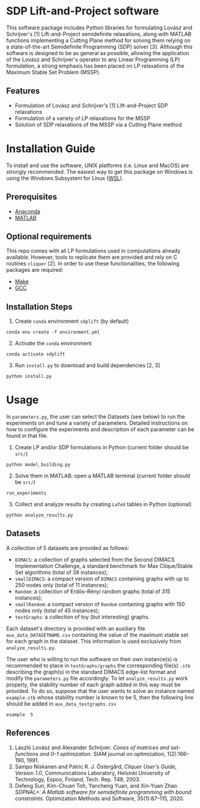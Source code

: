 # SDP Lift-and-Project software
This software package includes Python libraries for formulating Lov&aacute;sz and Schrijver's [1] Lift-and-Project semidefinite relaxations, along with MATLAB functions implementing a Cutting Plane method for solving them relying on a state-of-the-art Semidefinite Programming (SDP) solver [3]. Although this software is designed to be as general as possible, allowing the application of the Lov&aacute;sz and Schrijver's operator to any Linear Programming (LP) formulation, a strong emphasis has been placed on LP relaxations of the Maximum Stable Set Problem (MSSP).


## Features
 * Formulation of Lov&aacute;sz and Schrijver's [1] Lift-and-Project SDP relaxations
 * Formulation of a variety of LP relaxations for the MSSP
 * Solution of SDP relaxations of the MSSP via a Cutting Plane method


# Installation Guide
To install and use the software, UNIX platforms (i.e. Linux and MacOS) are strongly recommended. The easiest way to get this package on Windows is using the Windows Subsystem for Linux ([WSL](https://learn.microsoft.com/en-us/windows/wsl/install)).


## Prerequisites
- [Anaconda](https://www.anaconda.com)
- [MATLAB](https://matlab.mathworks.com)


## Optional requirements
This repo comes with all LP formulations used in computations already available. However, tools to replicate them are provided and rely on C routines `cliquer` [2]. In order to use these functionalities, the following packages are required:
- [Make](https://www.gnu.org/software/make/)
- [GCC](https://gcc.gnu.org)


## Installation Steps
1. Create `conda` environment `sdplift` (by default)
```
conda env create -f environment.yml
```
2. Activate the `conda` environment
```
conda activate sdplift
```
3. Run `install.py` to download and build dependencies [2, 3]
```
python install.py
```


# Usage
In `parameters.py`, the user can select the Datasets (see below) to run the experiments on and tune a variety of parameters. Detailed instructions on how to configure the experiments and description of each parameter can be found in that file.

1. Create LP and/or SDP formulations in Python (current folder should be `src/`)
```
python model_building.py
```
2. Solve them in MATLAB: open a MATLAB terminal (current folder should be `src/`)
```
run_experiments
```
3. Collect and analyze results by creating `LaTeX` tables in Python (optional)
```
python analyze_results.py
```

## Datasets
A collection of 5 datasets are provided as follows:
  * `DIMACS`: a collection of graphs selected from the Second DIMACS Implementation Challenge, a standard benchmark for Max Clique/Stable Set algorithms (total of 38 instances); 
  * `smallDIMACS`: a compact version of `DIMACS` containing graphs with up to 250 nodes only (total of 11 instances);
  * `Random`: a collection of Erdös–Rényi random graphs (total of 315 instances);
  * `smallRandom`: a compact version of `Random` containing graphs with 150 nodes only (total of 45 instances);
  * `testGraphs`: a collection of toy (but interesting) graphs.
    
Each dataset's directory is provided with an auxiliary file `aux_data_DATASETNAME.csv` containing the value of the maximum stable set for each graph in the dataset. This information is used exclusively from `analyze_results.py`.

The user who is willing to run the software on their own instance(s) is recommended to place in `testGraphs/graphs` the corresponding file(s) `.stb` describing the graph(s) in the standard DIMACS edge-list format and modify the `parameters.py` file accordingly. To let `analyze_results.py` work properly, the stability number of each graph added in this way must be provided. To do so, suppose that the user wants to solve an instance named `example.stb` whose stability number is known to be 5, then the following line should be added in `aux_data_testgraphs.csv`

```
example  5
```


## References
 1. L&aacute;szl&oacute; Lov&aacute;sz and Alexander Schrijver. *Cones of matrices and set-functions and 0–1 optimization*. SIAM journal on optimization, 1(2):166–190, 1991.
 2. Sampo Niskanen and Patric R. J. Östergård, *Cliquer User's Guide, Version 1.0*, Communications Laboratory, Helsinki University of Technology, Espoo, Finland, Tech. Rep. T48, 2003.
 3. Defeng Sun, Kim-Chuan Toh, Yancheng Yuan, and Xin-Yuan Zhao. *SDPNAL+: A Matlab software for semidefinite programming with bound constraints*. Optimization Methods and Software, 35(1):87–115, 2020.
